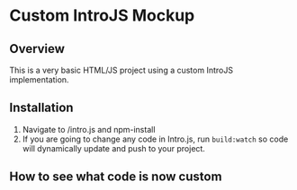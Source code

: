 # Custom IntroJS Mockup

## Overview

This is a very basic HTML/JS project using a custom IntroJS implementation. 

## Installation

1. Navigate to /intro.js and npm-install
2. If you are going to change any code in Intro.js, run `build:watch` so code will dynamically update and push to your project.

## How to see what code is now custom